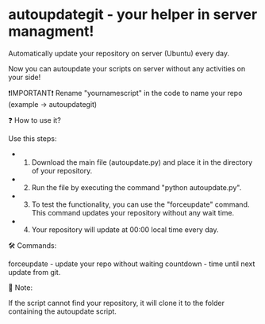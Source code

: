 # autoupdategit - your helper in server managment!
Automatically update your repository on server (Ubuntu) every day.

Now you can autoupdate your scripts on server without any activities on your side!

❗IMPORTANT❗ 
Rename "yournamescript" in the code to name your repo (example -> autoupdategit)

❓ How to use it?

Use this steps:
* 1) Download the main file (autoupdate.py) and place it in the directory of your repository.
* 2) Run the file by executing the command "python autoupdate.py".
* 3) To test the functionality, you can use the "forceupdate" command. This command updates your repository without any wait time.
* 4) Your repository will update at 00:00 local time every day.

🛠️ Commands:

forceupdate - update your repo without waiting
countdown - time until next update from git.

📃 Note:

If the script cannot find your repository, it will clone it to the folder containing the autoupdate script.
